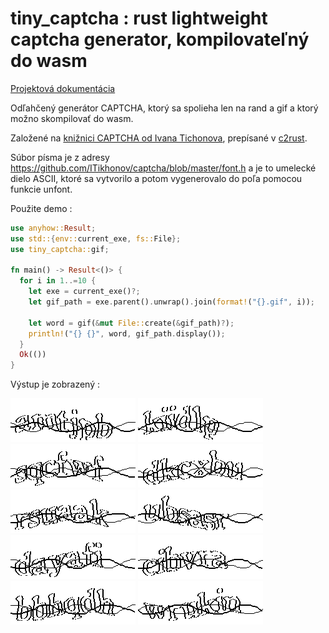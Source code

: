 # tiny_captcha : rust lightweight captcha generator, kompilovateľný do wasm

[Projektová dokumentácia](https://docs.rs/tiny_captcha)

Odľahčený generátor CAPTCHA, ktorý sa spolieha len na rand a gif a ktorý možno skompilovať do wasm.

Založené na [knižnici CAPTCHA od Ivana Tichonova](http://brokestream.com/captcha.html), prepísané v [c2rust](https://c2rust.com).

Súbor písma je z adresy https://github.com/ITikhonov/captcha/blob/master/font.h a je to umelecké dielo ASCII, ktoré sa vytvorilo a potom vygenerovalo do poľa pomocou funkcie unfont.

Použite demo :

```rust
use anyhow::Result;
use std::{env::current_exe, fs::File};
use tiny_captcha::gif;

fn main() -> Result<()> {
  for i in 1..=10 {
    let exe = current_exe()?;
    let gif_path = exe.parent().unwrap().join(format!("{}.gif", i));

    let word = gif(&mut File::create(&gif_path)?);
    println!("{} {}", word, gif_path.display());
  }
  Ok(())
}
```

Výstup je zobrazený :

![](https://raw.githubusercontent.com/rmw-link/tiny_captcha/master/gif/1.gif) ![](https://raw.githubusercontent.com/rmw-link/tiny_captcha/master/gif/2.gif) ![](https://raw.githubusercontent.com/rmw-link/tiny_captcha/master/gif/3.gif) ![](https://raw.githubusercontent.com/rmw-link/tiny_captcha/master/gif/4.gif) ![](https://raw.githubusercontent.com/rmw-link/tiny_captcha/master/gif/5.gif) ![](https://raw.githubusercontent.com/rmw-link/tiny_captcha/master/gif/6.gif) ![](https://raw.githubusercontent.com/rmw-link/tiny_captcha/master/gif/7.gif) ![](https://raw.githubusercontent.com/rmw-link/tiny_captcha/master/gif/8.gif) ![](https://raw.githubusercontent.com/rmw-link/tiny_captcha/master/gif/9.gif) ![](https://raw.githubusercontent.com/rmw-link/tiny_captcha/master/gif/10.gif)